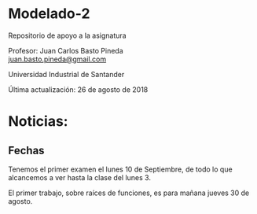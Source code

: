 # Modelado-2
Repositorio de apoyo a la asignatura

Profesor: Juan Carlos Basto Pineda  
juan.basto.pineda@gmail.com

Universidad Industrial de Santander

Última actualización: 26 de agosto de 2018

# Noticias:

## Fechas

Tenemos el primer examen el lunes 10 de Septiembre, de todo lo que alcancemos 
a ver hasta la clase del lunes 3. 

El primer trabajo, sobre raíces de funciones, es para mañana jueves 30 de agosto.  

